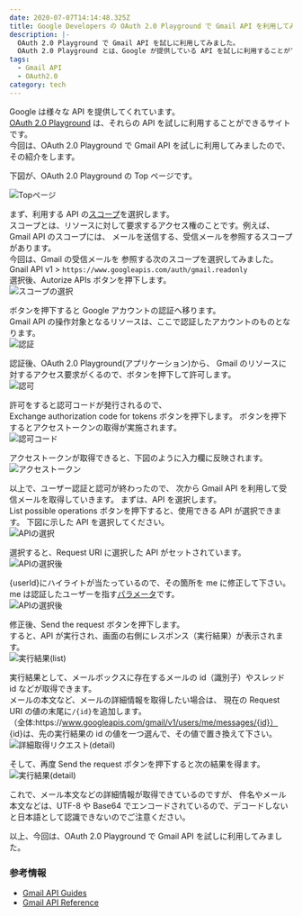 ```yaml
---
date: 2020-07-07T14:14:48.325Z
title: Google Developers の OAuth 2.0 Playground で Gmail API を利用してみる
description: |-
  OAuth 2.0 Playground で Gmail API を試しに利用してみました。
  OAuth 2.0 Playground とは、Google が提供している API を試しに利用することができるサイトです。
tags:
  - Gmail API
  - OAuth2.0
category: tech
---
```


Google は様々な API を提供してくれています。  
[OAuth 2.0 Playground](https://developers.google.com/oauthplayground/) は、それらの API を試しに利用することができるサイトです。  
今回は、OAuth 2.0 Playground で Gmail API を試しに利用してみましたので、
その紹介をします。

下図が、OAuth 2.0 Playground の Top ページです。

![Topページ](/media/oauth2playground.png)

まず、利用する API の[スコープ](https://developers.google.com/gmail/api/auth/scopes?hl=ja)を選択します。  
スコープとは、リソースに対して要求するアクセス権のことです。例えば、Gmail API のスコープには、
メールを送信する、受信メールを参照するスコープがあります。  
 今回は、Gmail の受信メールを 参照する次のスコープを選択してみました。  
 Gnail API v1 > `https://www.googleapis.com/auth/gmail.readonly`  
選択後、Autorize APIs ボタンを押下します。  
![スコープの選択](/media/OAuth2PlayGround_SelectScope.png)

ボタンを押下すると Google アカウントの認証へ移ります。  
Gmail API の操作対象となるリソースは、ここで認証したアカウントのものとなります。  
![認証](/media/OAuth2PlayGround_SelectAccount.png)

認証後、OAuth 2.0 Playground(アプリケーション)から、
Gmail のリソースに対するアクセス要求がくるので、ボタンを押下して許可します。  
![認可](/media/OAuth2PlayGround_Authorize.png)

許可をすると認可コードが発行されるので、  
Exchange authorization code for tokens ボタンを押下します。
ボタンを押下するとアクセストークンの取得が実施されます。  
![認可コード](/media/OAuth2PlayGround_AuthorizedCode.png)

アクセストークンが取得できると、下図のように入力欄に反映されます。  
![アクセストークン](/media/OAuth2PlayGround_AfterExchangeAutorizationCode.png)

以上で、ユーザー認証と認可が終わったので、
次から Gmail API を利用して受信メールを取得していきます。
まずは、API を選択します。  
List possible operations ボタンを押下すると、使用できる API が選択できます。
下図に示した API を選択してください。  
![APIの選択](/media/OAuth2PlayGround_SelectAPI.png)

選択すると、Request URI に選択した API がセットされています。  
![APIの選択後](/media/OAuth2PlayGround_ModifyAPI.png)

{userId}にハイライトが当たっているので、その箇所を me に修正して下さい。  
me は認証したユーザーを指す[パラメータ](https://developers.google.com/gmail/api/v1/reference/users/messages/list?hl=ja#parameters)です。  
![APIの選択後](/media/OAuth2PlayGround_AfterModifyAPI.png)

修正後、Send the request ボタンを押下します。  
すると、API が実行され、画面の右側にレスポンス（実行結果）が表示されます。  
![実行結果(list)](/media/OAuth2PlayGround_SendRequestList.png)

実行結果として、メールボックスに存在するメールの id（識別子）やスレッド id などが取得できます。  
メールの本文など、メールの詳細情報を取得したい場合は、
現在の Request URI の値の末尾に`/{id}`を追加します。  
 （全体:https&#58;//www.googleapis.com/gmail/v1/users/me/messages/{id}）  
{id}は、先の実行結果の id の値を一つ選んで、その値で置き換えて下さい。  
![詳細取得リクエスト(detail)](/media/OAuth2PlayGround_AddUrlToId.png)

そして、再度 Send the request ボタンを押下すると次の結果を得ます。  
![実行結果(detail)](/media/OAuth2PlayGround_SpecifiedMessageResult.png)

これで、メール本文などの詳細情報が取得できているのですが、
件名やメール本文などは、UTF-8 や Base64 でエンコードされているので、デコードしないと日本語として認識できないのでご注意ください。

以上、今回は、OAuth 2.0 Playground で Gmail API を試しに利用してみました。

### 参考情報

- [Gmail API Guides](https://developers.google.com/gmail/api/guides?hl=ja)
- [Gmail API Reference](https://developers.google.com/gmail/api/v1/reference?hl=ja)
